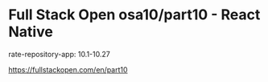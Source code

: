 <h1>Full Stack Open osa10/part10 - React Native</h1>

<p>rate-repository-app: 10.1-10.27</p>

<a>https://fullstackopen.com/en/part10</a>
